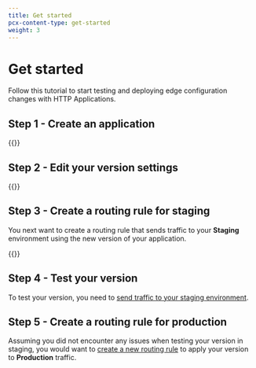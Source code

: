 ```yaml
---
title: Get started
pcx-content-type: get-started
weight: 3
---
```


# Get started

Follow this tutorial to start testing and deploying edge configuration changes with HTTP Applications.

## Step 1 - Create an application

{{<render file="_create-application.md">}}

## Step 2 - Edit your version settings

{{<render file="_edit-version.md">}}

## Step 3 - Create a routing rule for staging

You next want to create a routing rule that sends traffic to your **Staging** environment using the new version of your application.

{{<render file="_create-routing-rule.md">}}

## Step 4 - Test your version

To test your version, you need to [send traffic to your staging environment](/http-applications/how-to/test-version-staging/).

## Step 5 - Create a routing rule for production

Assuming you did not encounter any issues when testing your version in staging, you would want to [create a new routing rule](/http-applications/how-to/manage-routing-rules/#create-routing-rules) to apply your version to **Production** traffic.